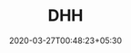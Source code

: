 ---
title: "DHH"
image: /images/clients/logo-dhh.png
tags: ["clients"]
date: 2020-03-27T00:48:23+05:30
draft: false
---